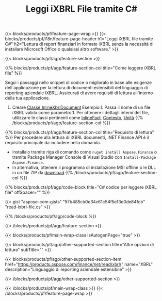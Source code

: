 ﻿---
title: Leggi iXBRL File tramite C#
description: Codice di esempio per la lettura del file iXBRL. Usa API codice di esempio per leggere i file batch iXBRL all'interno di applicazioni basate su .NET. 
url: /it/net/read/ixbrl/
family: finance
platformtag: net
feature: read
informat: iXBRL
outformat: 
otherformats: 
---
{{< blocks/products/pf/feature-page-wrap >}}
{{< blocks/products/pf/i18n/feature-page-header h1="Leggi iXBRL file tramite C#" h2="Lettura di report finanziari in formato iXBRL senza la necessità di installare Microsoft Office o qualsiasi altro software." >}}

{{< blocks/products/pf/agp/feature-section >}}

{{% blocks/products/pf/agp/feature-section-col title="Come leggere iXBRL file" %}}

Segui i passaggi nello snippet di codice o miglioralo in base alle esigenze dell'applicazione per la lettura di documenti estensibili del linguaggio di reporting aziendale iXBRL. Assicurati di avere requisiti di lettura all'interno della tua applicazione.

1. Creare [Classe InlineXbrlDocument](https://apireference.aspose.com/finance/net/aspose.finance.xbrl.inline/inlinexbrldocument) Esempio.1. Passa il nome di un file iXBRL valido come parametro.1. Per ottenere i dettagli interni del file, utilizzare le classi pertinenti come [InlineFact](https://apireference.aspose.com/finance/net/aspose.finance.xbrl.inline/inlinefact), [Contesto](https://apireference.aspose.com/finance/net/aspose.finance.xbrl/context), [Unità](https://apireference.aspose.com/finance/net/aspose.finance.xbrl/unit) 
{{% /blocks/products/pf/agp/feature-section-col %}}

{{% blocks/products/pf/agp/feature-section-col title="Requisito di lettura" %}}
Per procedere alla lettura di iXBRL documenti, .NET Finance API è il requisito principale da includere nella domanda. 
- Installalo tramite riga di comando come ```nuget install Aspose.Finance``` o tramite Package Manager Console di Visual Studio con ```Install-Package Aspose.Finance```.
- In alternativa, ottenere il programma di installazione MSI offline o le DLL in un file ZIP da [download](https://downloads.aspose.com/finance/net).{{% /blocks/products/pf/agp/feature-section-col %}}

{{% blocks/products/pf/agp/code-block title="C# codice per leggere iXBRL file" offSpacer="" %}}

{{< gist "aspose-com-gists" "57b485cb0e34c61c54f5e13e0de84fcb" "read-ixbrl-file.cs" >}}

{{% /blocks/products/pf/agp/code-block %}}

{{< /blocks/products/pf/agp/feature-section >}}

{{< blocks/products/pf/main-wrap-class isAutogenPage="true" >}}

{{< blocks/products/pf/agp/other-supported-section title="Altre opzioni di lettura" subTitle="" >}}

{{< blocks/products/pf/agp/other-supported-section-item href="https://products.aspose.com/finance/net/read/xbrl/" name="XBRL" description="Linguaggio di reporting aziendale estensibile" >}}

{{< /blocks/products/pf/agp/other-supported-section >}}

{{< /blocks/products/pf/main-wrap-class >}}
{{< /blocks/products/pf/feature-page-wrap >}}
